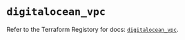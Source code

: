 # `digitalocean_vpc`

Refer to the Terraform Registory for docs: [`digitalocean_vpc`](https://registry.terraform.io/providers/digitalocean/digitalocean/2.34.0/docs/resources/vpc).
